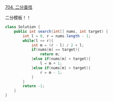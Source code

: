[704. 二分查找](https://leetcode.cn/problems/binary-search/)

二分模板！！

```java
class Solution {
    public int search(int[] nums, int target) {
        int l = 0, r = nums.length - 1;
        while(l <= r){
            int m = (r - l) / 2 + l;
            if(nums[m] == target){
                return m;
            }else if(nums[m] < target){
                l = m + 1;
            }else if(nums[m] > target){
                r = m - 1;
            }
        }
        return -1;
    }
}
```